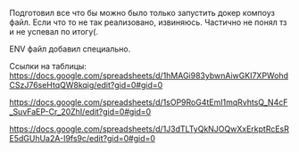 Подготовил все что бы можно было только запустить докер компоуз файл.
Если что то не так реализовано, извиняюсь. Частично не понял тз и не успевал по итогу(.

ENV файл добавил специально.

Ссылки на таблицы:
https://docs.google.com/spreadsheets/d/1hMAGi983ybwnAiwGKI7XPWohdCSzJ76seHtqQW8kqig/edit?gid=0#gid=0

https://docs.google.com/spreadsheets/d/1sOP9RoG4tEmI1mqRvhtsQ_N4cF_SuvFaEP-Cr_20ZhI/edit?gid=0#gid=0

https://docs.google.com/spreadsheets/d/1J3dTLTyQkNJOQwXxErkptRcEsRE5dGUhUa2A-I9fs9c/edit?gid=0#gid=0
